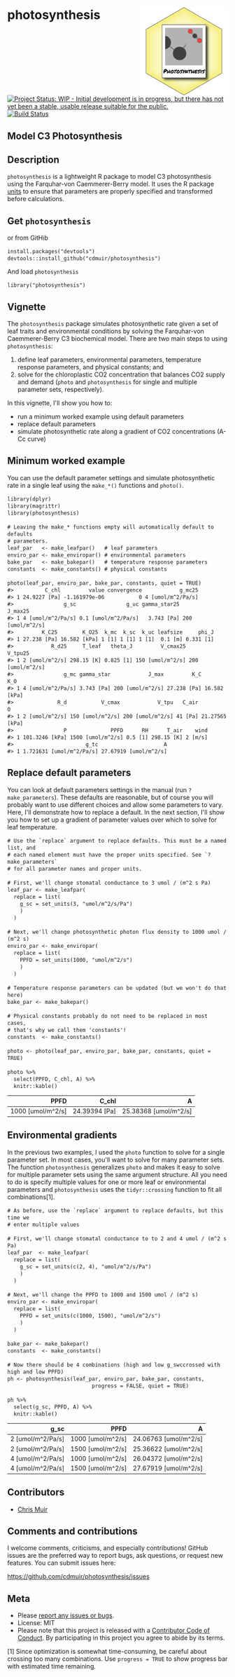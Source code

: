 photosynthesis <img src="hex-sticker/hex-sticker.png" align="right" height="200" width="200"/>
==============================================================================================

[![Project Status: WIP - Initial development is in progress, but there
has not yet been a stable, usable release suitable for the
public.](http://www.repostatus.org/badges/latest/wip.svg)](http://www.repostatus.org/#wip)
[![Build
Status](https://travis-ci.com/cdmuir/photosynthesis.svg?token=yprDUtRtPBa2Ma9G4sFP&branch=master)](https://travis-ci.com/cdmuir/photosynthesis)

Model C3 Photosynthesis
-----------------------

Description
-----------

`photosynthesis` is a lightweight R package to model C3 photosynthesis
using the Farquhar-von Caemmerer-Berry model. It uses the R package
[units](https://cran.r-project.org/web/packages/units/index.html) to
ensure that parameters are properly specified and transformed before
calculations.

Get `photosynthesis`
--------------------

or from GitHib

    install.packages("devtools")
    devtools::install_github("cdmuir/photosynthesis")

And load `photosynthesis`

    library("photosynthesis")

Vignette
--------

The `photosynthesis` package simulates photosynthetic rate given a set
of leaf traits and environmental conditions by solving the Farquhar-von
Caemmerer-Berry C3 biochemical model. There are two main steps to using
`photosynthesis`:

1.  define leaf parameters, environmental parameters, temperature
    response parameters, and physical constants; and
2.  solve for the chloroplastic CO2 concentration that balances CO2
    supply and demand (`photo` and `photosynthesis` for single and
    multiple parameter sets, respectively).

In this vignette, I'll show you how to:

-   run a minimum worked example using default parameters
-   replace default parameters
-   simulate photosynthetic rate along a gradient of CO2 concentrations
    (A-Cc curve)

Minimum worked example
----------------------

You can use the default parameter settings and simulate photosynthetic
rate in a single leaf using the `make_*()` functions and `photo()`.


    library(dplyr)
    library(magrittr)
    library(photosynthesis)

    # Leaving the make_* functions empty will automatically default to defaults
    # parameters.
    leaf_par   <- make_leafpar()   # leaf parameters
    enviro_par <- make_enviropar() # environmental parameters
    bake_par   <- make_bakepar()   # temperature response parameters
    constants  <- make_constants() # physical constants

    photo(leaf_par, enviro_par, bake_par, constants, quiet = TRUE)
    #>          C_chl         value convergence            g_mc25
    #> 1 24.9227 [Pa] -1.161979e-06           0 4 [umol/m^2/Pa/s]
    #>                g_sc                g_uc gamma_star25          J_max25
    #> 1 4 [umol/m^2/Pa/s] 0.1 [umol/m^2/Pa/s]   3.743 [Pa] 200 [umol/m^2/s]
    #>         K_C25        K_O25  k_mc  k_sc  k_uc leafsize     phi_J
    #> 1 27.238 [Pa] 16.582 [kPa] 1 [1] 1 [1] 1 [1]  0.1 [m] 0.331 [1]
    #>            R_d25     T_leaf   theta_J         V_cmax25          V_tpu25
    #> 1 2 [umol/m^2/s] 298.15 [K] 0.825 [1] 150 [umol/m^2/s] 200 [umol/m^2/s]
    #>                g_mc gamma_star            J_max         K_C          K_O
    #> 1 4 [umol/m^2/Pa/s] 3.743 [Pa] 200 [umol/m^2/s] 27.238 [Pa] 16.582 [kPa]
    #>              R_d           V_cmax            V_tpu   C_air              O
    #> 1 2 [umol/m^2/s] 150 [umol/m^2/s] 200 [umol/m^2/s] 41 [Pa] 21.27565 [kPa]
    #>                P              PPFD      RH      T_air    wind
    #> 1 101.3246 [kPa] 1500 [umol/m^2/s] 0.5 [1] 298.15 [K] 2 [m/s]
    #>                       g_tc                     A
    #> 1 1.721631 [umol/m^2/Pa/s] 27.67919 [umol/m^2/s]

Replace default parameters
--------------------------

You can look at default parameters settings in the manual (run
`?make_parameters`). These defaults are reasonable, but of course you
will probably want to use different choices and allow some parameters to
vary. Here, I'll demonstrate how to replace a default. In the next
section, I'll show you how to set up a gradient of parameter values over
which to solve for leaf temperature.


    # Use the `replace` argument to replace defaults. This must be a named list, and
    # each named element must have the proper units specified. See `?make_parameters`
    # for all parameter names and proper units.

    # First, we'll change stomatal conductance to 3 umol / (m^2 s Pa)
    leaf_par <- make_leafpar(
      replace = list(
        g_sc = set_units(3, "umol/m^2/s/Pa")
        )
      )

    # Next, we'll change photosynthetic photon flux density to 1000 umol / (m^2 s)
    enviro_par <- make_enviropar(
      replace = list(
        PPFD = set_units(1000, "umol/m^2/s")
        )
      )

    # Temperature response parameters can be updated (but we won't do that here)
    bake_par <- make_bakepar()

    # Physical constants probably do not need to be replaced in most cases,
    # that's why we call them 'constants'!
    constants  <- make_constants()

    photo <- photo(leaf_par, enviro_par, bake_par, constants, quiet = TRUE)

    photo %>%
      select(PPFD, C_chl, A) %>%
      knitr::kable()

<table>
<thead>
<tr class="header">
<th align="right">PPFD</th>
<th align="right">C_chl</th>
<th align="right">A</th>
</tr>
</thead>
<tbody>
<tr class="odd">
<td align="right">1000 [umol/m^2/s]</td>
<td align="right">24.39394 [Pa]</td>
<td align="right">25.38368 [umol/m^2/s]</td>
</tr>
</tbody>
</table>

Environmental gradients
-----------------------

In the previous two examples, I used the `photo` function to solve for a
single parameter set. In most cases, you'll want to solve for many
parameter sets. The function `photosynthesis` generalizes `photo` and
makes it easy to solve for multiple parameter sets using the same
argument structure. All you need to do is specify multiple values for
one or more leaf or environmental parameters and `photosynthesis` uses
the `tidyr::crossing` function to fit all combinations[1].


    # As before, use the `replace` argument to replace defaults, but this time we
    # enter multiple values

    # First, we'll change stomatal conductance to to 2 and 4 umol / (m^2 s Pa)
    leaf_par  <- make_leafpar(
      replace = list(
        g_sc = set_units(c(2, 4), "umol/m^2/s/Pa")
        )
      )

    # Next, we'll change the PPFD to 1000 and 1500 umol / (m^2 s)
    enviro_par <- make_enviropar(
      replace = list(
        PPFD = set_units(c(1000, 1500), "umol/m^2/s")
        )
      )

    bake_par <- make_bakepar()
    constants  <- make_constants()

    # Now there should be 4 combinations (high and low g_swccrossed with high and low PPFD)
    ph <- photosynthesis(leaf_par, enviro_par, bake_par, constants, 
                               progress = FALSE, quiet = TRUE)

    ph %>% 
      select(g_sc, PPFD, A) %>%
      knitr::kable()

<table>
<thead>
<tr class="header">
<th align="right">g_sc</th>
<th align="right">PPFD</th>
<th align="right">A</th>
</tr>
</thead>
<tbody>
<tr class="odd">
<td align="right">2 [umol/m^2/Pa/s]</td>
<td align="right">1000 [umol/m^2/s]</td>
<td align="right">24.06763 [umol/m^2/s]</td>
</tr>
<tr class="even">
<td align="right">2 [umol/m^2/Pa/s]</td>
<td align="right">1500 [umol/m^2/s]</td>
<td align="right">25.36622 [umol/m^2/s]</td>
</tr>
<tr class="odd">
<td align="right">4 [umol/m^2/Pa/s]</td>
<td align="right">1000 [umol/m^2/s]</td>
<td align="right">26.04372 [umol/m^2/s]</td>
</tr>
<tr class="even">
<td align="right">4 [umol/m^2/Pa/s]</td>
<td align="right">1500 [umol/m^2/s]</td>
<td align="right">27.67919 [umol/m^2/s]</td>
</tr>
</tbody>
</table>

Contributors
------------

-   [Chris Muir](https://github.com/cdmuir)

Comments and contributions
--------------------------

I welcome comments, criticisms, and especially contributions! GitHub
issues are the preferred way to report bugs, ask questions, or request
new features. You can submit issues here:

<https://github.com/cdmuir/photosynthesis/issues>

Meta
----

-   Please [report any issues or
    bugs](https://github.com/cdmuir/photosynthesis/issues).
-   License: MIT
    <!--- * Get citation information for `photosynthesis` in R doing `citation(package = 'photosynthesis')` -->
-   Please note that this project is released with a [Contributor Code
    of Conduct](CONDUCT.md). By participating in this project you agree
    to abide by its terms.

[1] Since optimization is somewhat time-consuming, be careful about
crossing too many combinations. Use `progress = TRUE` to show progress
bar with estimated time remaining.
